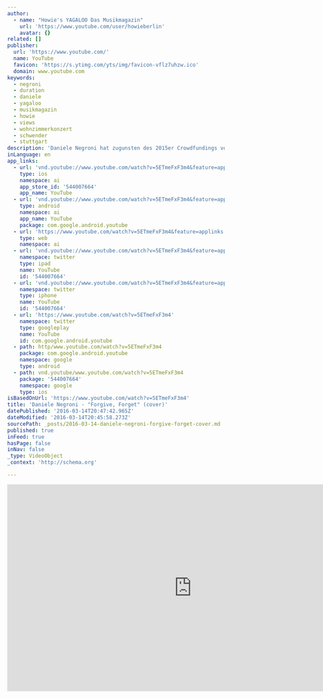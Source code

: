 ```yaml
---
author:
  - name: "Howie's YAGALOO Das Musikmagazin"
    url: 'https://www.youtube.com/user/howieberlin'
    avatar: {}
related: []
publisher:
  url: 'https://www.youtube.com/'
  name: YouTube
  favicon: 'https://s.ytimg.com/yts/img/favicon-vflz7uhzw.ico'
  domain: www.youtube.com
keywords:
  - negroni
  - duration
  - daniele
  - yagaloo
  - musikmagazin
  - howie
  - views
  - wohnzimmerkonzert
  - schwender
  - stuttgart
description: 'Daniele Negroni hat zugunsten des 2015er Crowdfundings von YAGALOO.TV ein Wohnzimmerkonzert bei einem Fan in Dachau gegeben. Hier ist der Anfang mit dem Cover von "Forgive, Forget".'
inLanguage: en
app_links:
  - url: 'vnd.youtube://www.youtube.com/watch?v=5ETmeFxF3m4&feature=applinks'
    type: ios
    namespace: ai
    app_store_id: '544007664'
    app_name: YouTube
  - url: 'vnd.youtube://www.youtube.com/watch?v=5ETmeFxF3m4&feature=applinks'
    type: android
    namespace: ai
    app_name: YouTube
    package: com.google.android.youtube
  - url: 'https://www.youtube.com/watch?v=5ETmeFxF3m4&feature=applinks'
    type: web
    namespace: ai
  - url: 'vnd.youtube://www.youtube.com/watch?v=5ETmeFxF3m4&feature=applinks'
    namespace: twitter
    type: ipad
    name: YouTube
    id: '544007664'
  - url: 'vnd.youtube://www.youtube.com/watch?v=5ETmeFxF3m4&feature=applinks'
    namespace: twitter
    type: iphone
    name: YouTube
    id: '544007664'
  - url: 'https://www.youtube.com/watch?v=5ETmeFxF3m4'
    namespace: twitter
    type: googleplay
    name: YouTube
    id: com.google.android.youtube
  - path: http/www.youtube.com/watch?v=5ETmeFxF3m4
    package: com.google.android.youtube
    namespace: google
    type: android
  - path: vnd.youtube/www.youtube.com/watch?v=5ETmeFxF3m4
    package: '544007664'
    namespace: google
    type: ios
isBasedOnUrl: 'https://www.youtube.com/watch?v=5ETmeFxF3m4'
title: 'Daniele Negroni - "Forgive, Forget" (cover)'
datePublished: '2016-03-14T20:47:42.965Z'
dateModified: '2016-03-14T20:45:58.273Z'
sourcePath: _posts/2016-03-14-daniele-negroni-forgive-forget-cover.md
published: true
inFeed: true
hasPage: false
inNav: false
_type: VideoObject
_context: 'http://schema.org'

---
```

<iframe src="https://cdn.embedly.com/widgets/media.html?src=https%3A%2F%2Fwww.youtube.com%2Fembed%2F5ETmeFxF3m4%3Ffeature%3Doembed&amp;url=https%3A%2F%2Fwww.youtube.com%2Fwatch%3Fv%3D5ETmeFxF3m4&amp;image=https%3A%2F%2Fi.ytimg.com%2Fvi%2F5ETmeFxF3m4%2Fhqdefault.jpg&amp;key=b7d04c9b404c499eba89ee7072e1c4f7&amp;type=text%2Fhtml&amp;schema=youtube" width="854" height="480" scrolling="no" frameborder="0" allowfullscreen="allowfullscreen" style=""></iframe>